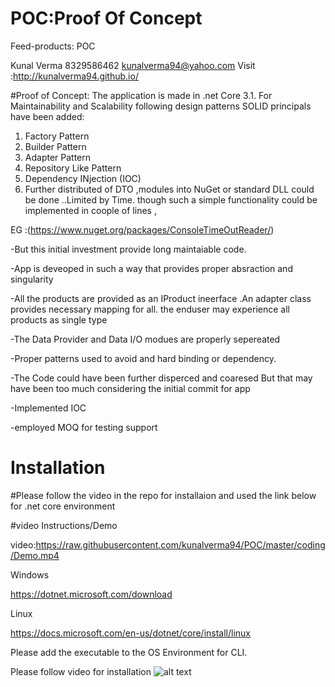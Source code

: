 # POC:Proof Of Concept
Feed-products: POC

Kunal Verma
8329586462
kunalverma94@yahoo.com
Visit :http://kunalverma94.github.io/


#Proof of Concept:
The application is made in .net Core 3.1.
For Maintainability and Scalability following design  patterns SOLID principals have been added:
1.	Factory Pattern
2.	Builder Pattern
3. Adapter Pattern
5.	Repository Like Pattern
6. Dependency INjection (IOC)
7. Further distributed of DTO ,modules into NuGet or standard DLL could be done ..Limited by Time.
though such a simple functionality could be implemented in  coople of lines ,

EG :(https://www.nuget.org/packages/ConsoleTimeOutReader/)

-But this initial investment provide long maintaiable  code.

-App is deveoped in such a way that provides proper absraction and singularity

-All the products are provided as an IProduct ineerface .An adapter class provides necessary mapping for all.
the enduser may experience all products as single type

-The Data Provider and Data I/O  modues are properly sepereated

-Proper patterns used to avoid and hard binding or dependency.

-The Code could have been further disperced and coaresed But that may have been too much 
considering the initial commit for app
 
 -Implemented IOC
 
 -employed MOQ for testing support

# Installation 

 #Please follow the video in the repo for installaion and used the link below for .net core environment

 #video Instructions/Demo
 
 video:https://raw.githubusercontent.com/kunalverma94/POC/master/coding/Demo.mp4
 
 
 
Windows

https://dotnet.microsoft.com/download


Linux

https://docs.microsoft.com/en-us/dotnet/core/install/linux

Please add the executable to the OS Environment  for CLI.

Please follow video for installation
![alt text](https://raw.githubusercontent.com/kunalverma94/POC/master/coding/img.jpg)


#





